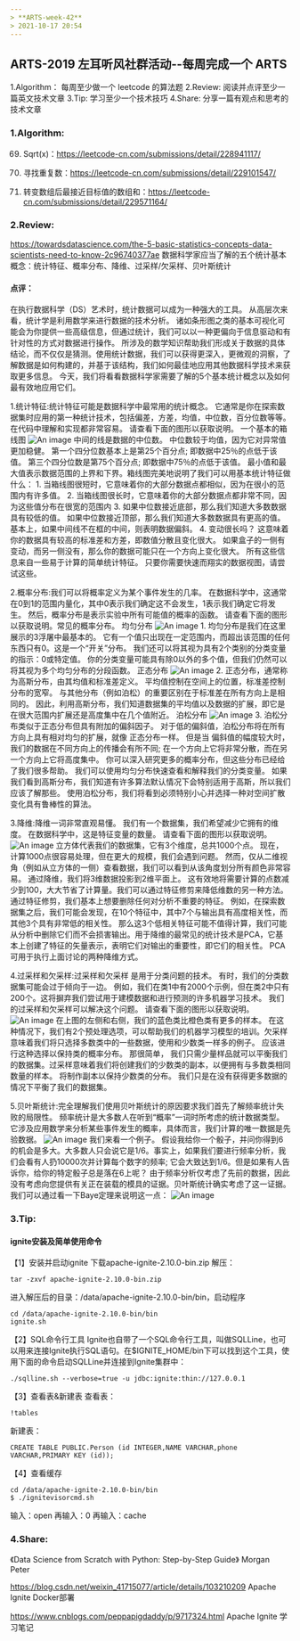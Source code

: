 ```yaml
---
> **ARTS-week-42**
> 2021-10-17 20:54
---
```



## ARTS-2019 左耳听风社群活动--每周完成一个 ARTS
1.Algorithm： 每周至少做一个 leetcode 的算法题
2.Review: 阅读并点评至少一篇英文技术文章
3.Tip: 学习至少一个技术技巧
4.Share: 分享一篇有观点和思考的技术文章

### 1.Algorithm:

69. Sqrt(x)：https://leetcode-cn.com/submissions/detail/228941117/

287. 寻找重复数：https://leetcode-cn.com/submissions/detail/229101547/

1300. 转变数组后最接近目标值的数组和：https://leetcode-cn.com/submissions/detail/229571164/

### 2.Review:

https://towardsdatascience.com/the-5-basic-statistics-concepts-data-scientists-need-to-know-2c96740377ae
数据科学家应当了解的五个统计基本概念：统计特征、概率分布、降维、过采样/欠采样、贝叶斯统计

#### 点评：

在执行数据科学（DS）艺术时，统计数据可以成为一种强大的工具。 从高层次来看，统计学是利用数学来进行数据的技术分析。 诸如条形图之类的基本可视化可能会为你提供一些高级信息，但通过统计，我们可以以一种更偏向于信息驱动和有针对性的方式对数据进行操作。 所涉及的数学知识帮助我们形成关于数据的具体结论，而不仅仅是猜测。使用统计数据，我们可以获得更深入，更微观的洞察，了解数据是如何构建的，并基于该结构，我们如何最佳地应用其他数据科学技术来获取更多信息。 今天，我们将看看数据科学家需要了解的5个基本统计概念以及如何最有效地应用它们。

1.统计特征:统计特征可能是数据科学中最常用的统计概念。 它通常是你在探索数据集时应用的第一种统计技术，包括偏差，方差，均值，中位数，百分位数等等。 在代码中理解和实现都非常容易。 请查看下面的图形以获取说明。
一个基本的箱线图
![An image](./images/ARTS-week-42-0.png)
中间的线是数据的中位数。 中位数较于均值，因为它对异常值更加稳健。 第一个四分位数基本上是第25个百分点; 即数据中25％的点低于该值。 第三个四分位数是第75个百分点; 即数据中75％的点低于该值。 最小值和最大值表示数据范围的上界和下界。箱线图完美地说明了我们可以用基本统计特征做什么：
       1. 当箱线图很短时，它意味着你的大部分数据点都相似，因为在很小的范围内有许多值。
       2. 当箱线图很长时，它意味着你的大部分数据点都非常不同，因为这些值分布在很宽的范围内
       3. 如果中位数接近底部，那么我们知道大多数数据具有较低的值。 如果中位数接近顶部，那么我们知道大多数数据具有更高的值。 基本上，如果中间线不在框的中间，则表明数据偏斜。
       4. 变动很长吗？ 这意味着你的数据具有较高的标准差和方差，即数值分散且变化很大。 如果盒子的一侧有变动，而另一侧没有，那么你的数据可能只在一个方向上变化很大。
所有这些信息来自一些易于计算的简单统计特征。 只要你需要快速而翔实的数据视图，请尝试这些。

2.概率分布:我们可以将概率定义为某个事件发生的几率。 在数据科学中，这通常在0到1的范围内量化，其中0表示我们确定这不会发生，1表示我们确定它将发生。 然后，概率分布是表示实验中所有可能值的概率的函数。 请查看下面的图形以获取说明。常见的概率分布。 
均匀分布
![An image](./images/ARTS-week-42-1.png)
    1. 均匀分布是我们在这里展示的3浮屠中最基本的。 它有一个值只出现在一定范围内，而超出该范围的任何东西只有0。这是一个“开关”分布。 我们还可以将其视为具有2个类别的分类变量的指示：0或特定值。 你的分类变量可能具有除0以外的多个值，但我们仍然可以将其视为多个均匀分布的分段函数。
正态分布
![An image](./images/ARTS-week-42-2.png)
    2. 正态分布，通常称为高斯分布，由其均值和标准差定义。 平均值控制在空间上的位置，标准差控制分布的宽窄。 与其他分布（例如泊松）的重要区别在于标准差在所有方向上是相同的。 因此，利用高斯分布，我们知道数据集的平均值以及数据的扩展，即它是在很大范围内扩展还是高度集中在几个值附近。
泊松分布
![An image](./images/ARTS-week-42-3.png)
    3. 泊松分布类似于正态分布但具有附加的偏斜因子。 对于低的偏斜值，泊松分布将在所有方向上具有相对均匀的扩展，就像 正态分布一样。 但是当 偏斜值的幅度较大时，我们的数据在不同方向上的传播会有所不同; 在一个方向上它将非常分散，而在另一个方向上它将高度集中。
你可以深入研究更多的概率分布，但这些分布已经给了我们很多帮助。 我们可以使用均匀分布快速查看和解释我们的分类变量。 如果我们看到高斯分布，我们知道有许多算法默认情况下会特别适用于高斯，所以我们应该了解那些。 使用泊松分布，我们将看到必须特别小心并选择一种对空间扩散变化具有鲁棒性的算法。

3.降维:降维一词非常直观易懂。 我们有一个数据集，我们希望减少它拥有的维度。 在数据科学中，这是特征变量的数量。 请查看下面的图形以获取说明。
![An image](./images/ARTS-week-42-4.png)
立方体代表我们的数据集，它有3个维度，总共1000个点。 现在，计算1000点很容易处理，但在更大的规模，我们会遇到问题。 然而，仅从二维视角（例如从立方体的一侧）查看数据，我们可以看到从该角度划分所有颜色非常容易。 通过降维，我们将3维数据投影到2维平面上。 这有效地将需要计算的点数减少到100，大大节省了计算量。我们可以通过特征修剪来降低维数的另一种方法。 通过特征修剪，我们基本上想要删除任何对分析不重要的特征。 例如，在探索数据集之后，我们可能会发现，在10个特征中，其中7个与输出具有高度相关性，而其他3个具有非常低的相关性。 那么这3个低相关特征可能不值得计算，我们可能从分析中删除它们而不会损害输出。用于降维的最常见的统计技术是PCA，它基本上创建了特征的矢量表示，表明它们对输出的重要性，即它们的相关性。 PCA可用于执行上面讨论的两种降维方式。

4.过采样和欠采样:过采样和欠采样  是用于分类问题的技术。 有时，我们的分类数据集可能会过于倾向于一边。 例如，我们在类1中有2000个示例，但在类2中只有200个。这将摒弃我们尝试用于建模数据和进行预测的许多机器学习技术。 我们的过采样和欠采样可以解决这个问题。 请查看下面的图形以获取说明。
![An image](./images/ARTS-week-42-5.png)
在上图的左侧和右侧，我们的蓝色类比橙色类有更多的样本。 在这种情况下，我们有2个预处理选项，可以帮助我们的机器学习模型的培训。欠采样意味着我们将只选择多数类中的一些数据，使用和少数类一样多的例子。 应该进行这种选择以保持类的概率分布。 那很简单， 我们只需少量样品就可以平衡我们的数据集。过采样意味着我们将创建我们的少数类的副本，以便拥有与多数类相同数量的样本。 将制作副本以保持少数类的分布。 我们只是在没有获得更多数据的情况下平衡了我们的数据集。

5.贝叶斯统计:完全理解我们使用贝叶斯统计的原因要求我们首先了解频率统计失败的局限性。 频率统计是大多数人在听到“概率”一词时所考虑的统计数据类型。 它涉及应用数学来分析某些事件发生的概率，具体而言，我们计算的唯一数据是先验数据。
![An image](./images/ARTS-week-42-6.png)
我们来看一个例子。 假设我给你一个骰子，并问你得到6的机会是多大。大多数人只会说它是1/6。事实上，如果我们要进行频率分析，我们会看有人扔10000次并计算每个数字的频率; 它会大致达到1/6。但是如果有人告诉你，给你的特定骰子总是落在6上呢？ 由于频率分析仅考虑了先前的数据，因此没有考虑向您提供有关正在装载的模具的证据。贝叶斯统计确实考虑了这一证据。 我们可以通过看一下Baye定理来说明这一点：
![An image](./images/ARTS-week-42-7.png)


### 3.Tip:

#### ignite安装及简单使用命令

【1】安装并启动ignite
下载apache-ignite-2.10.0-bin.zip
解压：
```shell
tar -zxvf apache-ignite-2.10.0-bin.zip
```
进入解压后的目录：/data/apache-ignite-2.10.0-bin/bin，启动程序
```shell
cd /data/apache-ignite-2.10.0-bin/bin
ignite.sh
```

【2】SQL命令行工具
Ignite也自带了一个SQL命令行工具，叫做SQLLine，也可以用来连接Ignite执行SQL语句。在$IGNITE_HOME/bin下可以找到这个工具，使用下面的命令启动SQLLine并连接到Ignite集群中：
```shell
./sqlline.sh --verbose=true -u jdbc:ignite:thin://127.0.0.1
```

【3】查看表&新建表
查看表：
```shell
!tables
```
新建表：
```shell
CREATE TABLE PUBLIC.Person (id INTEGER,NAME VARCHAR,phone VARCHAR,PRIMARY KEY (id));
```

【4】查看缓存
```shell
cd /data/apache-ignite-2.10.0-bin/bin
$ ./ignitevisorcmd.sh
```
输入：open
再输入：0
再输入：cache


### 4.Share:

《Data Science from Scratch with Python: Step-by-Step Guide》
Morgan Peter

https://blog.csdn.net/weixin_41715077/article/details/103210209
Apache Ignite Docker部署

https://www.cnblogs.com/peppapigdaddy/p/9717324.html
Apache Ignite 学习笔记